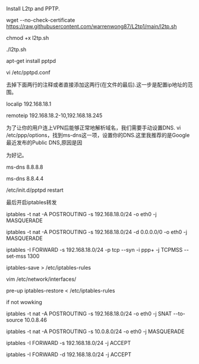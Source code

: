 Install L2tp and PPTP.

wget --no-check-certificate https://raw.githubusercontent.com/warrenwong87/L2tp1/main/l2tp.sh

chmod +x l2tp.sh

./l2tp.sh

apt-get install pptpd

vi /etc/pptpd.conf

去掉下面两行的注释或者直接添加这两行(在文件的最后).这一步是配置ip地址的范围。

localip 192.168.18.1

remoteip 192.168.18.2-10,192.168.18.245

为了让你的用户连上VPN后能够正常地解析域名，我们需要手动设置DNS. vi /etc/ppp/options，找到ms-dns这一项，设置你的DNS.这里我推荐的是Google 最近发布的Public DNS,原因是因

为好记。

ms-dns 8.8.8.8

ms-dns 8.8.4.4

/etc/init.d/pptpd restart

最后开启iptables转发

iptables -t nat -A POSTROUTING -s 192.168.18.0/24 -o eth0 -j MASQUERADE

iptables -t nat -A POSTROUTING -s 192.168.18.0/24 -d 0.0.0.0/0 -o eth0 -j MASQUERADE

iptables -I FORWARD -s 192.168.18.0/24 -p tcp --syn -i ppp+ -j TCPMSS --set-mss 1300

iptables-save > /etc/iptables-rules

vim /etc/network/interfaces/

pre-up iptables-restore < /etc/iptables-rules

if not wowking

iptables -t nat -A POSTROUTING -s 192.168.18.0/24 -o eth0 -j SNAT --to-source 10.0.8.46

iptables -t nat -A POSTROUTING -s 10.0.8.0/24 -o eth0 -j MASQUERADE

iptables -I FORWARD -s 192.168.18.0/24 -j ACCEPT

iptables -I FORWARD -d 192.168.18.0/24 -j ACCEPT
